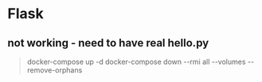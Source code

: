 # Flask 
## not working - need to have real  hello.py
> docker-compose up -d
> docker-compose down --rmi all --volumes --remove-orphans

